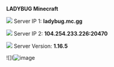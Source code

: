 **LADYBUG Minecraft**

![](https://cdn.discordapp.com/emojis/899751455450349589.webp?size=44&quality=lossless) Server IP 1: **ladybug.mc.gg**

![](https://cdn.discordapp.com/emojis/899751455450349589.webp?size=44&quality=lossless) Server IP 2: **104.254.233.226:20470**

![](https://cdn.discordapp.com/emojis/899751455450349589.webp?size=44&quality=lossless) Server Version: **1.16.5**


![](![image](https://cdn.discordapp.com/attachments/899782127414030356/899799454830436392/242546225_240150434794697_2911623857439945128_n.jpg)
